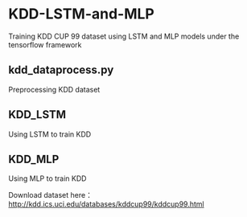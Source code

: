 # KDD-LSTM-and-MLP
Training KDD CUP 99 dataset using LSTM and MLP models under the tensorflow framework
## kdd_dataprocess.py
Preprocessing KDD dataset
## KDD_LSTM
Using LSTM to train KDD
## KDD_MLP
Using MLP to train KDD

Download dataset here：http://kdd.ics.uci.edu/databases/kddcup99/kddcup99.html
